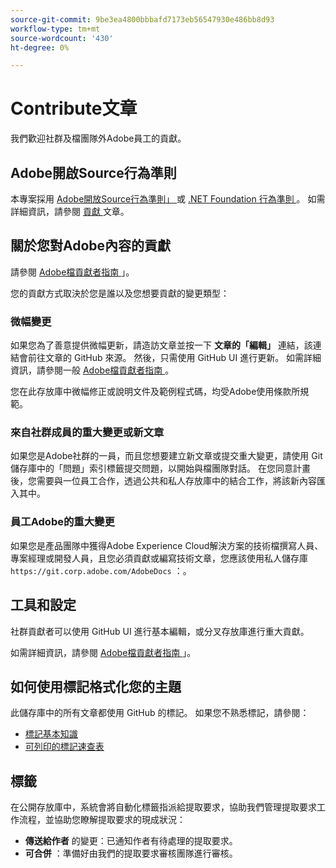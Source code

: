 ```yaml
---
source-git-commit: 9be3ea4800bbbafd7173eb56547930e486bb8d93
workflow-type: tm+mt
source-wordcount: '430'
ht-degree: 0%

---
```

# Contribute文章

我們歡迎社群及檔團隊外Adobe員工的貢獻。

## Adobe開啟Source行為準則

本專案採用 [ Adobe開放Source行為準則」 ](code-of-conduct.md) 或 [ .NET Foundation 行為準則 ](https://dotnetfoundation.org/code-of-conduct) 。 如需詳細資訊，請參閱 [ 貢獻 ](contributing.md) 文章。

## 關於您對Adobe內容的貢獻

請參閱 [ Adobe檔貢獻者指南 ](https://docs.adobe.com/content/help/en/contributor/contributor-guide/introduction.html) 」。

您的貢獻方式取決於您是誰以及您想要貢獻的變更類型：

### 微幅變更

如果您為了善意提供微幅更新，請造訪文章並按一下 **文章的「編輯」** 連結，該連結會前往文章的 GitHub 來源。 然後，只需使用 GitHub UI 進行更新。 如需詳細資訊，請參閱一般 [ Adobe檔貢獻者指南 ](https://docs.adobe.com/content/help/en/contributor/contributor-guide/introduction.html) 。

您在此存放庫中微幅修正或說明文件及範例程式碼，均受Adobe使用條款所規範。

### 來自社群成員的重大變更或新文章

如果您是Adobe社群的一員，而且您想要建立新文章或提交重大變更，請使用 Git 儲存庫中的「問題」索引標籤提交問題，以開始與檔團隊對話。 在您同意計畫後，您需要與一位員工合作，透過公共和私人存放庫中的結合工作，將該新內容匯入其中。

<!--
If you submit a pull request with significant changes to documentation and code examples, you'll see a message in the pull request asking you to submit an online contribution license agreement (CLA). We need you to complete the online form before we can review your pull request.
-->

### 員工Adobe的重大變更

如果您是產品團隊中獲得Adobe Experience Cloud解決方案的技術檔撰寫人員、專案經理或開發人員，且您必須貢獻或編寫技術文章，您應該使用私人儲存庫 `https://git.corp.adobe.com/AdobeDocs` ：。

<!--Employees from other parts of the Adobe world should use the public repo for minor updates.-->

## 工具和設定

社群貢獻者可以使用 GitHub UI 進行基本編輯，或分叉存放庫進行重大貢獻。

如需詳細資訊，請參閱 [ Adobe檔貢獻者指南 ](https://docs.adobe.com/content/help/en/contributor/contributor-guide/introduction.html) 」。

## 如何使用標記格式化您的主題

此儲存庫中的所有文章都使用 GitHub 的標記。 如果您不熟悉標記，請參閱：

* [標記基本知識](https://help.github.com/articles/getting-started-with-writing-and-formatting-on-github/)
* [可列印的標記速查表](https://guides.github.com/pdfs/markdown-cheatsheet-online.pdf)

## 標籤

在公開存放庫中，系統會將自動化標籤指派給提取要求，協助我們管理提取要求工作流程，並協助您瞭解提取要求的現成狀況：

* **傳送給作者** 的變更：已通知作者有待處理的提取要求。
* **可合併** ：準備好由我們的提取要求審核團隊進行審核。
